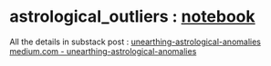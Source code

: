# astrological_outliers : [notebook](astrological_outliers.ipynb)
All the details in substack post : [unearthing-astrological-anomalies](https://lightsofveda.substack.com/p/unearthing-astrological-anomalies)
[medium.com - unearthing-astrological-anomalies](https://medium.com/@kiranramanna/unearthing-astrological-anomalies-33a457e7c087)

